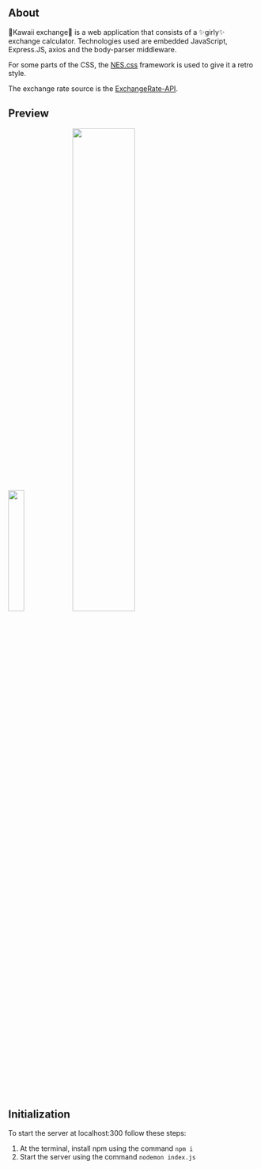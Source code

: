 ## About
  🎀Kawaii exchange🎀 is a web application that consists of a ✨girly✨ exchange calculator. Technologies used are embedded JavaScript, Express.JS, axios and the body-parser middleware. 
  
  For some parts of the CSS, the [NES.css] framework is used to give it a retro style. 
  
  The exchange rate source is the [ExchangeRate-API].

## Preview 

<img src="https://github.com/user-attachments/assets/f9822cfd-fbcc-4226-a384-061b2cb9e54d" width=25% height=25%>

<img src="https://github.com/user-attachments/assets/57d869a8-b0de-42b8-a4e6-52f0df469809" width=50% height=50%>

## Initialization
To start the server at localhost:300 follow these steps:

1. At the terminal, install npm using the command `npm i`
2. Start the server using the command `nodemon index.js`

[NES.css]: <https://nostalgic-css.github.io/NES.css/>
[ExchangeRate-API]: <https://www.exchangerate-api.com/>
